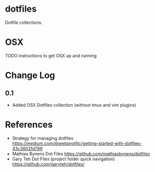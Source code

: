 # dotfiles
Dotfile collections. 

# OSX 
TODO instructions to get OSX up and running 

# Change Log
## 0.1
* Added OSX Dotfiles collection (without tmux and vim plugins) 

# References 
* Strategy for managing dotfiles https://medium.com/@webprolific/getting-started-with-dotfiles-43c3602fd789 
* Mathias Bynens Dot Files https://github.com/mathiasbynens/dotfiles
* Gary Teh Dot Files (project folder quick navigation) https://github.com/garyteh/dotfiles/